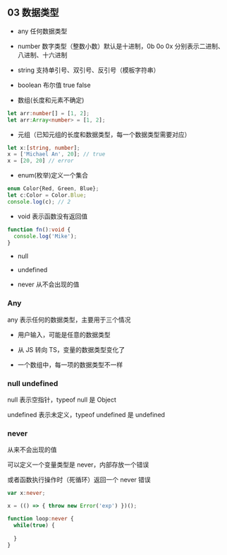 ## 03 数据类型

- any 任何数据类型

- number 数字类型（整数小数）默认是十进制，0b 0o 0x 分别表示二进制、八进制、十六进制

- string 支持单引号、双引号、反引号（模板字符串）

- boolean 布尔值 true false

- 数组(长度和元素不确定)

```ts
let arr:number[] = [1, 2];
let arr:Array<number> = [1, 2];
```

- 元组（已知元组的长度和数据类型，每一个数据类型需要对应）

```ts
let x:[string, number];
x = ['Michael An', 20]; // true
x = [20, 20] // error
```

- enum(枚举)定义一个集合

```ts
enum Color{Red, Green, Blue};
let c:Color = Color.Blue;
console.log(c); // 2
```

- void 表示函数没有返回值

```ts
function fn():void {
  console.log('Mike');
}
```

- null

- undefined

- never 从不会出现的值

### Any

any 表示任何的数据类型，主要用于三个情况

- 用户输入，可能是任意的数据类型

- 从 JS 转向 TS，变量的数据类型变化了

- 一个数组中，每一项的数据类型不一样

### null undefined

null 表示空指针，typeof null 是 Object

undefined 表示未定义，typeof undefined 是 undefined

### never 

从来不会出现的值

可以定义一个变量类型是 never，内部存放一个错误

或者函数执行操作时（死循环）返回一个 never 错误

```ts
var x:never;

x = (() => { throw new Error('exp') })();

function loop:never {
  while(true) {
    
  }
}
```